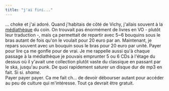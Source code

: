 ```yaml
---
title: "j'ai fini..."
---
```


... choke et j'ai adoré. Quand j'habitais de côté de Vichy, j'allais souvent à
la [médiathèque](http://www.ville-vichy.fr/fr/culture/3.html) du coin. On
trouvait pas énormément de livres en VO - plutôt leur traduction -, mais ça
permettait de repartir avec 5~6 bouquins sous le bras autant de fois qu'on le
voulait pour 20 euro par an. Maintenant, je repars souvent avec un bouquin
sous le bras pour 20 euro par unité. Payer pour lire ça me gonfle pour de
vrai. Je me rappelle aussi qu'à chaque passage à la médiathèque je pouvais
emprunter 5 ou 6 CDs à l'étage du dessus où il y'avait une collection plutôt
vaste du classique en passant par le ska, jusqu'au punk. De quoi rapidement
saturer un disque dur de mp3 en fait. Si si. _*shame*_.  
Payer payer payer. Ca me fait ch... de devoir débourser autant pour accéder au
peu de culture qui m'intéresse. Tout ça devrait être gratuit.


